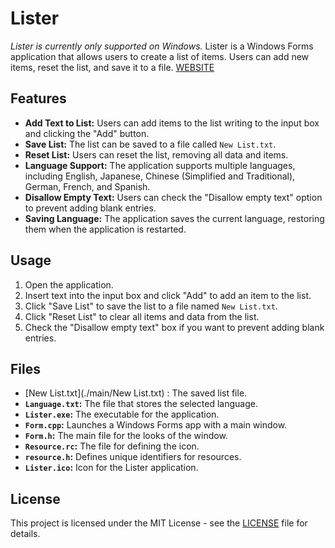 # Lister

*Lister is currently only supported on Windows.*
Lister is a Windows Forms application that allows users to create a list of items. Users can add new items, reset the list, and save it to a file. [WEBSITE](https://tier.game-cave.net/lister/Lister.html)

## Features

- **Add Text to List:** Users can add items to the list writing to the input box and clicking the "Add" button.
- **Save List:** The list can be saved to a file called `New List.txt`.
- **Reset List:** Users can reset the list, removing all data and items.
- **Language Support:** The application supports multiple languages, including English, Japanese, Chinese (Simplified and Traditional), German, French, and Spanish.
- **Disallow Empty Text:** Users can check the "Disallow empty text" option to prevent adding blank entries.
- **Saving Language:** The application saves the current language, restoring them when the application is restarted.

## Usage

1. Open the application.
3. Insert text into the input box and click "Add" to add an item to the list.
4. Click "Save List" to save the list to a file named `New List.txt`.
5. Click "Reset List" to clear all items and data from the list.
6. Check the "Disallow empty text" box if you want to prevent adding blank entries.

## Files

- [New List.txt](./main/New List.txt) : The saved list file.
- **`Language.txt`:** The file that stores the selected language.
- **`Lister.exe`:** The executable for the application.
- **`Form.cpp`:** Launches a Windows Forms app with a main window.
- **`Form.h`:** The main file for the looks of the window.
- **`Resource.rc`:** The file for defining the icon.
- **`resource.h`:** Defines unique identifiers for resources.
- **`Lister.ico`:** Icon for the Lister application.

## License

This project is licensed under the MIT License - see the [LICENSE](./LICENSE) file for details.
